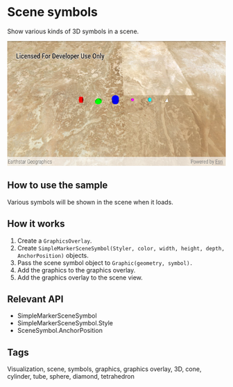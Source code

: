 # Scene symbols

Show various kinds of 3D symbols in a scene.

![Scene symbols app](scene-symbols.png)

## How to use the sample

Various symbols will be shown in the scene when it loads.

## How it works

1. Create a `GraphicsOverlay`.
1. Create `SimpleMarkerSceneSymbol(Styler, color, width, height, depth, AnchorPosition)` objects.
1. Pass the scene symbol object to `Graphic(geometry, symbol).`
1. Add the graphics to the graphics overlay.
1. Add the graphics overlay to the scene view.

## Relevant API

* SimpleMarkerSceneSymbol
* SimpleMarkerSceneSymbol.Style
* SceneSymbol.AnchorPosition

## Tags

Visualization, scene, symbols, graphics, graphics overlay, 3D, cone, cylinder, tube, sphere, diamond, tetrahedron